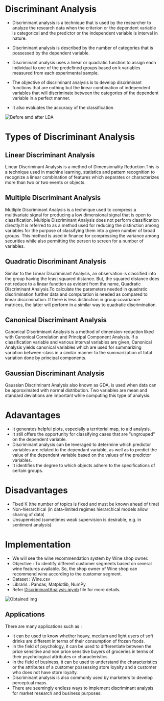# Discriminant Analysis

* Discriminant analysis is a technique that is used by the researcher to analyze the research data when the criterion or the dependent variable is categorical and the predictor or the independent variable is interval in nature.

* Discriminant analysis is described by the number of categories that is possessed by the dependent variable.

* Discriminant analysis uses a linear or quadratic function to assign each individual to one of the predefined groups based on k variables measured from each experimental sample.

* The objective of discriminant analysis is to develop discriminant functions that are nothing but the linear combination of independent variables that will discriminate between the categories of the dependent variable in a perfect manner.

* It also evaluates the accuracy of the classification.

![Before amd after LDA](https://github.com/HastiSutaria/winter-of-contributing/blob/Datascience_With_Python/Datascience_With_Python/Machine%20Learning/Tutorials/Discriminant%20Analysis/Images/Before-LDA-and-after-LDA_.jpg)

# Types of Discriminant Analysis
## Linear Discriminant Analysis
Linear Discriminant Analysis is a method of Dimensionality Reduction.This is a technique used in machine learning, statistics and pattern recognition to recognize a linear combination of features which separates or characterizes more than two or two events or objects.

## Multiple Discriminant Analysis
Mutliple Discriminant Analysis is a technique used to compress a multivariate signal for producing a low dimensional signal that is open to classification. Multiple Discriminant Analysis does not perform classification directly.It is referred to as a method used for reducing the distinction among variables for the purpose of classifying them into a given number of broad groups. This method is used in finance for compressing the variance among securities while also permitting the person to screen for a number of variables.

## Quadratic Discriminant Analysis
Similar to the Linear Discriminant Analysis, an observation is classified into the group having the least squared distance. But, the squared distance does not reduce to a linear function as evident from the name, Quadratic Discriminant Analysis.To calculate the parameters needed in quadratic discrimination further data and computation is needed as compared to linear discrimination. If there is less distinction in group covariance matrices, the latter will perform in a similar way to quadratic discrimination.

## Canonical Discriminant Analysis
Canonical Discriminant Analysis is a method of dimension-reduction liked with Canonical Correlation and Principal Component Analysis. If a classification variable and various interval variables are given, Canonical Analysis yields canonical variables which are used for summarizing variation between-class in a similar manner to the summarization of total variation done by principal components.

## Gaussian Discriminant Analysis
Gaussian Discriminant Analysis also known as GDA, is used when data can be approximated with normal distribution. Two variables are mean and standard deviations are important while computing this type of analysis.

# Adavantages
* It generates helpful plots, especially a territorial map, to aid analysis.
* It still offers the opportunity for classifying cases that are "ungrouped" on the dependent variable.
* Discriminant analysis can be leveraged to determine which predictor variables are related to the dependant variable, as well as to predict the value of the dependent variable based on the values of the predictor variables. 
* It identifies the degree to which objects adhere to the specifications of certain groups.

# Disadvantages
* Fixed K (the number of topics is fixed and must be known ahead of time)
* Non-hierarchical (in data-limited regimes hierarchical models allow sharing of data)
* Unsupervised (sometimes weak supervision is desirable, e.g. in sentiment analysis)

# Implementation

* We will see the wine recommendation system by Wine shop owner.
* Objective : To identify different customer segments based on several wine features available. So, the shop owner of Wine shop can recommend wine according to the customer segment.
* Dataset : Wine.csv
* Libraris : Pandas, Matplotlib, NumPy
* Refer [DiscriminantAnalysis.ipynb](https://github.com/HastiSutaria/winter-of-contributing/blob/Datascience_With_Python/Datascience_With_Python/Machine%20Learning/Tutorials/Discriminant%20Analysis/DiscriminantAnalysis.ipynb) file for more details.

![Obtained img](https://github.com/HastiSutaria/winter-of-contributing/blob/Datascience_With_Python/Datascience_With_Python/Machine%20Learning/Tutorials/Discriminant%20Analysis/Images/Screenshot%202021-10-29%2013.19.08.png)



## Applications
There are many applications such as :
* It can be used to know whether heavy, medium and light users of soft drinks are different in terms of their consumption of frozen foods. 
* In the field of psychology, it can be used to differentiate between the price sensitive and non price sensitive buyers of groceries in terms of their psychological attributes or characteristics. 
* In the field of business, it can be used to understand the characteristics or the attributes of a customer possessing store loyalty and a customer who does not have store loyalty.
* Discriminant analysis is also commonly used by marketers to develop perceptual maps.
* There are seemingly endless ways to implement discriminant analysis for market research and business purposes.

